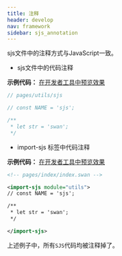 ```yaml
---
title: 注释
header: develop
nav: framework
sidebar: sjs_annotation
---
```



sjs文件中的注释方式与JavaScript一致。

- sjs文件中的代码注释

**示例代码：**
<a href="swanide://fragment/7e3ca2da2a2e276f7bee1362e32abae81571218281469" title="在开发者工具中预览效果" target="_self">在开发者工具中预览效果</a>

```js
// pages/utils/sjs

// const NAME = 'sjs';

/**
 * let str = 'swan';
 */
```

- import-sjs 标签中代码注释

**示例代码：**
<a href="swanide://fragment/49b3a3d912d60f810dd5e1d76f2a98371571218778225" title="在开发者工具中预览效果" target="_self">在开发者工具中预览效果</a>

```xml
<!-- pages/index/index.swan -->

<import-sjs module="utils">
// const NAME = 'sjs';

/**
 * let str = 'swan';
 */

</import-sjs>
```


上述例子中，所有`SJS`代码均被注释掉了。